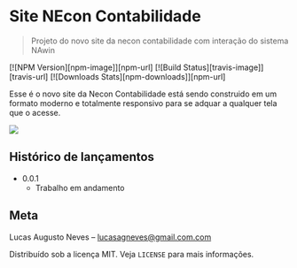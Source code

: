 # Site NEcon Contabilidade
> Projeto do novo site da necon contabilidade com interação do sistema NAwin

[![NPM Version][npm-image]][npm-url]
[![Build Status][travis-image]][travis-url]
[![Downloads Stats][npm-downloads]][npm-url]

Esse é o novo site da Necon Contabilidade está sendo construido em um formato moderno e totalmente responsivo para se adquar a qualquer tela que o acesse.

![](Neconlogo.png)

## Histórico de lançamentos


* 0.0.1
    * Trabalho em andamento

## Meta

Lucas Augusto Neves –  lucasagneves@gmail.com.com

Distribuído sob a licença MIT. Veja `LICENSE` para mais informações.


